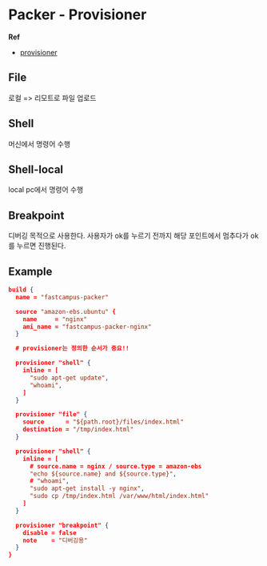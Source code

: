 # Packer - Provisioner

**Ref**

* [provisioner](https://www.packer.io/docs/provisioners)

## File

로컬 => 리모트로 파일 업로드

## Shell

머신에서 명령어 수행

## Shell-local

local pc에서 명령어 수행

## Breakpoint

디버깅 목적으로 사용한다. 사용자가 ok를 누르기 전까지 해당 포인트에서 멈추다가 ok를 누르면 진행된다.

## Example

```json
build {
  name = "fastcampus-packer"

  source "amazon-ebs.ubuntu" {
    name     = "nginx"
    ami_name = "fastcampus-packer-nginx"
  }

  # provisioner는 정의한 순서가 중요!!

  provisioner "shell" {
    inline = [
      "sudo apt-get update",
      "whoami",
    ]
  }

  provisioner "file" {
    source      = "${path.root}/files/index.html"
    destination = "/tmp/index.html"
  }

  provisioner "shell" {
    inline = [
      # source.name = nginx / source.type = amazon-ebs
      "echo ${source.name} and ${source.type}",
      # "whoami",
      "sudo apt-get install -y nginx",
      "sudo cp /tmp/index.html /var/www/html/index.html"
    ]
  }

  provisioner "breakpoint" {
    disable = false
    note    = "디버깅용"
  }
}
```


